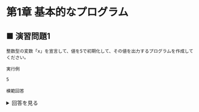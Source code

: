 # 第1章 基本的なプログラム

## ■ 演習問題1

```
整数型の変数「x」を宣言して、値を5で初期化して、その値を出力するプログラムを作成してください。
```

`実行例`

```
5
```

`模範回答`
<details>
<summary>回答を見る</summary>

```c
#include <stdio.h>

int main() {
  int x = 5;
  printf("%d\n", x);
  return 0;
}
```

</details>